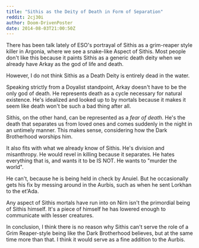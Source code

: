 ```yaml
---
title: "Sithis as the Deity of Death in Form of Separation"
reddit: 2cj30i
author: Doom-DrivenPoster
date: 2014-08-03T21:00:50Z
---
```


There has been talk lately of ESO's portrayal of Sithis as a grim-reaper style killer in Argonia, where we see a snake-like Aspect of Sithis. Most people don't like this because it paints Sithis as a generic death deity when we already have Arkay as the god of life and death.

However, I do not think Sithis as a Death Deity is entirely dead in the water.


Speaking strictly from a Doyalist standpoint, Arkay doesn't have to be the only god of death. He represents death as a cycle necessary for natural existence. He's idealized and looked up to by mortals because it makes it seem like death won't be such a bad thing after all.

Sithis, on the other hand, can be represented as a *fear of death*. He's the death that separates us from loved ones and comes suddenly in the night in an untimely manner. This makes sense, considering how the Dark Brotherhood worships him.

It also fits with what we already know of Sithis. He's division and misanthropy. He would revel in killing because it separates. He hates everything that is, and wants it to be IS NOT. He wants to "murder the world".

He can't, because he is being held in check by Anuiel. But he occasionally gets his fix by messing around in the Aurbis, such as when he sent Lorkhan to the et'Ada.

Any aspect of Sithis mortals have run into on Nirn isn't the primordial being of Sithis himself. It's a piece of himself he has lowered enough to communicate with lesser creatures.

In conclusion, I think there is no reason why Sithis can't serve the role of a Grim Reaper-style being like the Dark Brotherhood believes, but at the same time more than that. I think it would serve as a fine addition to the Aurbis.
